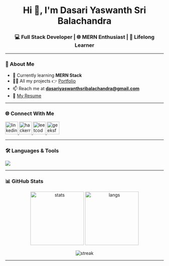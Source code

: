 <!-- Profile Header -->
<h1 align="center">Hi 👋, I'm Dasari Yaswanth Sri Balachandra</h1>
<h3 align="center">💻 Full Stack Developer | 🌐 MERN Enthusiast | 🚀 Lifelong Learner</h3>

---

### 🚀 About Me  
- 🌱 Currently learning **MERN Stack**  
- 👨‍💻 All my projects 👉 [Portfolio](https://superlative-kheer-159b04.netlify.app)  
- 📫 Reach me at **dasariyaswanthsribalachandra@gmail.com**  
- 📄 [My Resume](https://drive.google.com/file/d/1EpHx9poQ5DI1eD6s2hzdeacuEgGEdOON/view?usp=share_link)  

---

### 🌐 Connect With Me  
<p align="left">
  <a href="https://www.linkedin.com/in/dasari-yaswanth-sri-balachandra/" target="blank">
    <img src="https://cdn-icons-png.flaticon.com/512/174/174857.png" alt="linkedin" width="40" height="40"/>
  </a>
  <a href="https://www.hackerrank.com/dasariyaswanthsribalachandra" target="blank">
    <img src="https://cdn.worldvectorlogo.com/logos/hackerrank.svg" alt="hackerrank" width="40" height="40"/>
  </a>
  <a href="https://leetcode.com/u/YASWANTH_SRI_BALACHANDRA" target="blank">
    <img src="https://upload.wikimedia.org/wikipedia/commons/1/19/LeetCode_logo_black.png" alt="leetcode" width="40" height="40"/>
  </a>
  <a href="https://auth.geeksforgeeks.org/user/dasariyaswanthsribalachandra/" target="blank">
    <img src="https://upload.wikimedia.org/wikipedia/commons/4/43/GeeksforGeeks.svg" alt="geeksforgeeks" width="40" height="40"/>
  </a>
</p>

---

### 🛠️ Languages & Tools  
<p align="left">
  <img src="https://skillicons.dev/icons?i=c,java,python,js,html,css,tailwind,nodejs,express,mongodb,mysql,postgres,git,github,figma,react,nextjs" />
</p>

---

### 📊 GitHub Stats  
<p align="center">
  <img src="https://github-readme-stats.vercel.app/api?username=dasariyaswanthsribalachandra&show_icons=true&theme=tokyonight" alt="stats" height="170"/>
  <img src="https://github-readme-stats.vercel.app/api/top-langs/?username=dasariyaswanthsribalachandra&layout=compact&theme=tokyonight" alt="langs" height="170"/>
</p>

<p align="center">
  <img src="https://github-readme-streak-stats.herokuapp.com?user=dasariyaswanthsribalachandra&theme=tokyonight" alt="streak"/>
</p>

---
